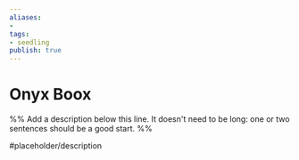 ```yaml
---
aliases: 
- 
tags:
- seedling
publish: true
---
```


# Onyx Boox

%% Add a description below this line. It doesn't need to be long: one or two sentences should be a good start. %%

#placeholder/description 
